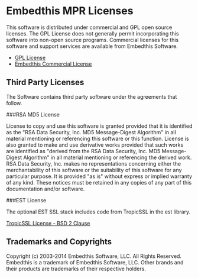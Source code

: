 Embedthis MPR Licenses
===

This software is distributed under commercial and GPL open source licenses.
The GPL License does not generally permit incorporating this software into
non-open source programs. Commercial licenses for this software and support
services are available from Embedthis Software.

* [GPL License](http://www.gnu.org/licenses/gpl-2.0.html)
* [Embedthis Commercial License](https://embedthis.com/licensing/)


Third Party Licenses
---

The Software contains third party software under the agreements that follow.

###RSA MD5 License

License to copy and use this software is granted provided that it is identified 
as the "RSA Data Security, Inc. MD5 Message-Digest Algorithm" in all material 
mentioning or referencing this software or this function. License is also 
granted to make and use derivative works provided that such works are 
identified as "derived from the RSA Data Security, Inc. MD5 Message-Digest 
Algorithm" in all material mentioning or referencing the derived work. RSA Data
Security, Inc. makes no representations concerning either the merchantability 
of this software or the suitability of this software for any particular 
purpose. It is provided "as is" without express or implied warranty of any 
kind. These notices must be retained in any copies of any part of this 
documentation and/or software. 

###EST License

The optional EST SSL stack includes code from TropicSSL in the est library.

[TropicSSL License - BSD 2 Clause](http://opensource.org/licenses/BSD-2-Clause)

Trademarks and Copyrights
---
Copyright (c) 2003-2014 Embedthis Software, LLC. All Rights Reserved.
Embedthis is a trademark of Embedthis Software, LLC. Other brands and their 
products are trademarks of their respective holders.
